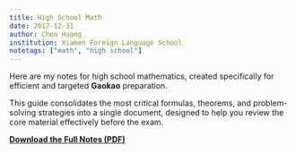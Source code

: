 ```yaml
---
title: High School Math
date: 2017-12-31
author: Chen Huang
institution: Xiamen Foreign Language School
notetags: ["math", "high school"]
---
```


Here are my notes for high school mathematics, created specifically for efficient and targeted **Gaokao** preparation.

This guide consolidates the most critical formulas, theorems, and problem-solving strategies into a single document, designed to help you review the core material effectively before the exam.

[**Download the Full Notes (PDF)**](high-school-math/pdf/math-review.pdf)
